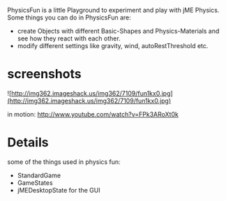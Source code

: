 PhysicsFun is a little Playground to experiment and play with jME Physics.
Some things you can do in PhysicsFun are:
  * create Objects with different Basic-Shapes and Physics-Materials and see how they react with each other.
  * modify different settings like gravity, wind, autoRestThreshold  etc.

# screenshots #
![http://img362.imageshack.us/img362/7109/fun1kx0.jpg](http://img362.imageshack.us/img362/7109/fun1kx0.jpg)

in motion:
http://www.youtube.com/watch?v=FPk3ARoXt0k

# Details #
some of the things used in physics fun:
  * StandardGame
  * GameStates
  * jMEDesktopState for the GUI